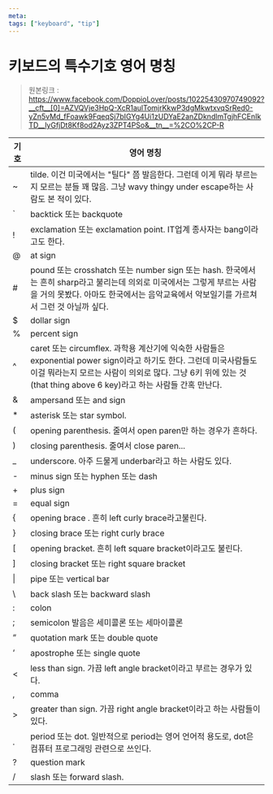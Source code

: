 ```yaml
---
meta:
tags: ["keyboard", "tip"]
---
```



# 키보드의 특수기호 영어 명칭

> 원본링크 : <https://www.facebook.com/DoppioLover/posts/10225430970749092?__cft__[0]=AZVQVje3HpQ-XcR1aulTomjrKkwP3dgMkwtxvqSrRed0-yZn5vMd_fFoawk9FqeqSj7bIGYg4Ui1zUDYaE2anZDkndlmTgjhFCEnIkTD__lyGfjDt8Kf8od2Ayz3ZPT4PSo&__tn__=%2CO%2CP-R>

|기호|영어 명칭|
|-|-|
| ~ | tilde. 이건 미국에서는 "틸다" 쯤 발음한다. 그런데 이게 뭐라 부르는지 모르는 분들 꽤 많음. 그냥 wavy thingy under escape하는 사람도 본 적이 있다. |
| ` | backtick 또는 backquote |
| ! | exclamation 또는 exclamation point. IT업계 종사자는 bang이라고도 한다. |
| @ | at sign |
|\# | pound 또는 crosshatch 또는 number sign 또는 hash. 한국에서는 흔히 sharp라고 불리는데 의외로 미국에서는 그렇게 부르는 사람을 거의 못봤다. 아마도 한국에서는 음악교육에서 악보일기를 가르쳐서 그런 것 아닐까 싶다. |
| $ | dollar sign |
| % | percent sign |
| ^ | caret 또는 circumflex. 과학용 계산기에 익숙한 사람들은 exponential power sign이라고 하기도 한다. 그런데 미국사람들도 이걸 뭐라는지 모르는 사람이 의외로 많다. 그냥 6키 위에 있는 것(that thing above 6 key)라고 하는 사람들 간혹 만난다. |
| & | ampersand 또는 and sign |
|\* | asterisk 또는 star symbol. |
| ( | opening parenthesis. 줄여서 open paren만 하는 경우가 흔하다. |
| ) | closing parenthesis. 줄여서 close paren...|
| _ | underscore. 아주 드물게 underbar라고 하는 사람도 있다.|
|\- | minus sign 또는 hyphen 또는 dash |
|\+ | plus sign |
| = | equal sign |
| { | opening brace . 흔히 left curly brace라고불린다. |
| } | closing brace 또는 right curly brace |
| [ | opening bracket. 흔히 left square bracket이라고도 불린다. |
| ] | closing bracket 또는 right square bracket |
|\| | pipe 또는 vertical bar |
|\\ | back slash 또는 backward slash |
| : | colon |
| ; | semicolon 발음은 세미콜론 또는 세마이콜론 |
| “ | quotation mark 또는 double quote |
| ‘ | apostrophe 또는 single quote |
| < | less than sign. 가끔 left angle bracket이라고 부르는 경우가 있다. |
| , | comma |
|\> | greater than sign. 가끔 right angle bracket이라고 하는 사람들이 있다. |
| . | period 또는 dot. 일반적으로 period는 영어 언어적 용도로, dot은 컴퓨터 프로그래밍 관련으로 쓰인다. |
| ? | question mark |
| / | slash 또는 forward slash. |

